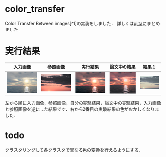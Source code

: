 # color_transfer

Color Transfer Between images[^1]の実装をしました．
詳しくは[qiita][2]にまとめました．

# 実行結果
|入力画像|参照画像|実行結果|論文中の結果|結果１|
|---|---|---|---|---|
|![入力画像](readme_images/fig1.png)|![参照画像](readme_images/fig2.png)|![実験結果](readme_images/source=fig1target=fig2.png)|![論文中の実験結果](readme_images/reference2.png)|![逆に](readme_images/source=fig2target=fig1.png)

左から順に入力画像，参照画像，自分の実験結果，論文中の実験結果，入力画像と参照画像を逆にした結果です．右から2番目の実験結果の色がおかしくなりました．

# todo
クラスタリングして各クラスタで異なる色の変換を行えるようにする．

[1]:https://www.cs.tau.ac.il/~turkel/imagepapers/ColorTransfer.pdf

[2]:https://qiita.com/wkiino/items/f4a8f340016951107646


